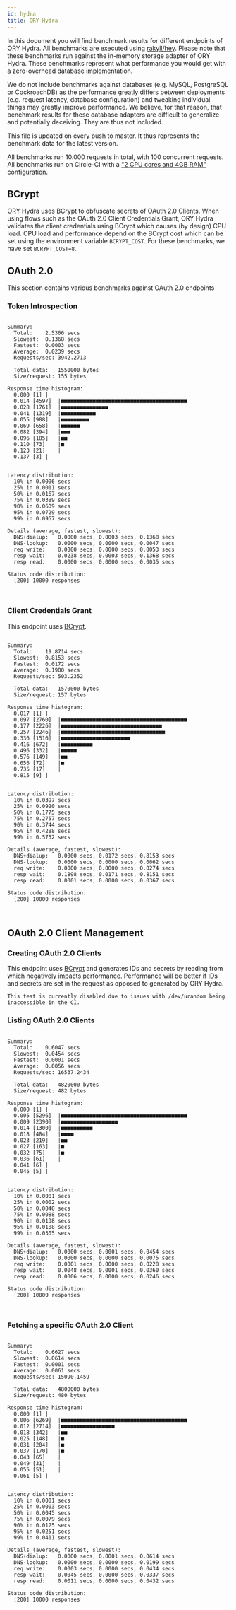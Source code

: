 ```yaml
---
id: hydra
title: ORY Hydra
---
```


In this document you will find benchmark results for different endpoints of ORY Hydra. All benchmarks are executed
using [rakyll/hey](https://github.com/rakyll/hey). Please note that these benchmarks run against the in-memory storage
adapter of ORY Hydra. These benchmarks represent what performance you would get with a zero-overhead database implementation.

We do not include benchmarks against databases (e.g. MySQL, PostgreSQL or CockroachDB) as the performance greatly differs between
deployments (e.g. request latency, database configuration) and tweaking individual things may greatly improve performance.
We believe, for that reason, that benchmark results for these database adapters are difficult to generalize and potentially
deceiving. They are thus not included.

This file is updated on every push to master. It thus represents the benchmark data for the latest version.

All benchmarks run 10.000 requests in total, with 100 concurrent requests. All benchmarks run on Circle-CI with a
["2 CPU cores and 4GB RAM"](https://support.circleci.com/hc/en-us/articles/360000489307-Why-do-my-tests-take-longer-to-run-on-CircleCI-than-locally-)
configuration.

## BCrypt

ORY Hydra uses BCrypt to obfuscate secrets of OAuth 2.0 Clients. When using flows such as the OAuth 2.0 Client Credentials
Grant, ORY Hydra validates the client credentials using BCrypt which causes (by design) CPU load. CPU load and performance
depend on the BCrypt cost which can be set using the environment variable `BCRYPT_COST`. For these benchmarks,
we have set `BCRYPT_COST=8`.

## OAuth 2.0

This section contains various benchmarks against OAuth 2.0 endpoints

### Token Introspection

```

Summary:
  Total:	2.5366 secs
  Slowest:	0.1368 secs
  Fastest:	0.0003 secs
  Average:	0.0239 secs
  Requests/sec:	3942.2713
  
  Total data:	1550000 bytes
  Size/request:	155 bytes

Response time histogram:
  0.000 [1]	|
  0.014 [4597]	|■■■■■■■■■■■■■■■■■■■■■■■■■■■■■■■■■■■■■■■■
  0.028 [1761]	|■■■■■■■■■■■■■■■
  0.041 [1319]	|■■■■■■■■■■■
  0.055 [988]	|■■■■■■■■■
  0.069 [658]	|■■■■■■
  0.082 [394]	|■■■
  0.096 [185]	|■■
  0.110 [73]	|■
  0.123 [21]	|
  0.137 [3]	|


Latency distribution:
  10% in 0.0006 secs
  25% in 0.0011 secs
  50% in 0.0167 secs
  75% in 0.0389 secs
  90% in 0.0609 secs
  95% in 0.0729 secs
  99% in 0.0957 secs

Details (average, fastest, slowest):
  DNS+dialup:	0.0000 secs, 0.0003 secs, 0.1368 secs
  DNS-lookup:	0.0000 secs, 0.0000 secs, 0.0047 secs
  req write:	0.0000 secs, 0.0000 secs, 0.0053 secs
  resp wait:	0.0238 secs, 0.0003 secs, 0.1368 secs
  resp read:	0.0000 secs, 0.0000 secs, 0.0035 secs

Status code distribution:
  [200]	10000 responses



```

### Client Credentials Grant

This endpoint uses [BCrypt](#bcrypt).

```

Summary:
  Total:	19.8714 secs
  Slowest:	0.8153 secs
  Fastest:	0.0172 secs
  Average:	0.1900 secs
  Requests/sec:	503.2352
  
  Total data:	1570000 bytes
  Size/request:	157 bytes

Response time histogram:
  0.017 [1]	|
  0.097 [2760]	|■■■■■■■■■■■■■■■■■■■■■■■■■■■■■■■■■■■■■■■■
  0.177 [2226]	|■■■■■■■■■■■■■■■■■■■■■■■■■■■■■■■■
  0.257 [2246]	|■■■■■■■■■■■■■■■■■■■■■■■■■■■■■■■■■
  0.336 [1516]	|■■■■■■■■■■■■■■■■■■■■■■
  0.416 [672]	|■■■■■■■■■■
  0.496 [332]	|■■■■■
  0.576 [149]	|■■
  0.656 [72]	|■
  0.735 [17]	|
  0.815 [9]	|


Latency distribution:
  10% in 0.0397 secs
  25% in 0.0920 secs
  50% in 0.1775 secs
  75% in 0.2757 secs
  90% in 0.3744 secs
  95% in 0.4288 secs
  99% in 0.5752 secs

Details (average, fastest, slowest):
  DNS+dialup:	0.0000 secs, 0.0172 secs, 0.8153 secs
  DNS-lookup:	0.0000 secs, 0.0000 secs, 0.0062 secs
  req write:	0.0000 secs, 0.0000 secs, 0.0274 secs
  resp wait:	0.1898 secs, 0.0171 secs, 0.8151 secs
  resp read:	0.0001 secs, 0.0000 secs, 0.0367 secs

Status code distribution:
  [200]	10000 responses



```

## OAuth 2.0 Client Management

### Creating OAuth 2.0 Clients

This endpoint uses [BCrypt](#bcrypt) and generates IDs and secrets by reading from  which negatively impacts
performance. Performance will be better if IDs and secrets are set in the request as opposed to generated by ORY Hydra.

```
This test is currently disabled due to issues with /dev/urandom being inaccessible in the CI.
```

### Listing OAuth 2.0 Clients

```

Summary:
  Total:	0.6047 secs
  Slowest:	0.0454 secs
  Fastest:	0.0001 secs
  Average:	0.0056 secs
  Requests/sec:	16537.2434
  
  Total data:	4820000 bytes
  Size/request:	482 bytes

Response time histogram:
  0.000 [1]	|
  0.005 [5296]	|■■■■■■■■■■■■■■■■■■■■■■■■■■■■■■■■■■■■■■■■
  0.009 [2390]	|■■■■■■■■■■■■■■■■■■
  0.014 [1300]	|■■■■■■■■■■
  0.018 [484]	|■■■■
  0.023 [219]	|■■
  0.027 [163]	|■
  0.032 [75]	|■
  0.036 [61]	|
  0.041 [6]	|
  0.045 [5]	|


Latency distribution:
  10% in 0.0001 secs
  25% in 0.0002 secs
  50% in 0.0040 secs
  75% in 0.0088 secs
  90% in 0.0138 secs
  95% in 0.0188 secs
  99% in 0.0305 secs

Details (average, fastest, slowest):
  DNS+dialup:	0.0000 secs, 0.0001 secs, 0.0454 secs
  DNS-lookup:	0.0000 secs, 0.0000 secs, 0.0075 secs
  req write:	0.0001 secs, 0.0000 secs, 0.0228 secs
  resp wait:	0.0048 secs, 0.0001 secs, 0.0360 secs
  resp read:	0.0006 secs, 0.0000 secs, 0.0246 secs

Status code distribution:
  [200]	10000 responses



```

### Fetching a specific OAuth 2.0 Client

```

Summary:
  Total:	0.6627 secs
  Slowest:	0.0614 secs
  Fastest:	0.0001 secs
  Average:	0.0061 secs
  Requests/sec:	15090.1459
  
  Total data:	4800000 bytes
  Size/request:	480 bytes

Response time histogram:
  0.000 [1]	|
  0.006 [6269]	|■■■■■■■■■■■■■■■■■■■■■■■■■■■■■■■■■■■■■■■■
  0.012 [2714]	|■■■■■■■■■■■■■■■■■
  0.018 [342]	|■■
  0.025 [148]	|■
  0.031 [204]	|■
  0.037 [170]	|■
  0.043 [65]	|
  0.049 [31]	|
  0.055 [51]	|
  0.061 [5]	|


Latency distribution:
  10% in 0.0001 secs
  25% in 0.0003 secs
  50% in 0.0045 secs
  75% in 0.0079 secs
  90% in 0.0125 secs
  95% in 0.0251 secs
  99% in 0.0411 secs

Details (average, fastest, slowest):
  DNS+dialup:	0.0000 secs, 0.0001 secs, 0.0614 secs
  DNS-lookup:	0.0000 secs, 0.0000 secs, 0.0199 secs
  req write:	0.0003 secs, 0.0000 secs, 0.0434 secs
  resp wait:	0.0045 secs, 0.0000 secs, 0.0337 secs
  resp read:	0.0011 secs, 0.0000 secs, 0.0432 secs

Status code distribution:
  [200]	10000 responses



```
